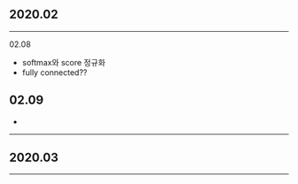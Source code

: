 ## 2020.02

----------
02.08
  - softmax와 score 정규화
  - fully connected??
  
02.09
  -
  -
  
----------
## 2020.03
----------
